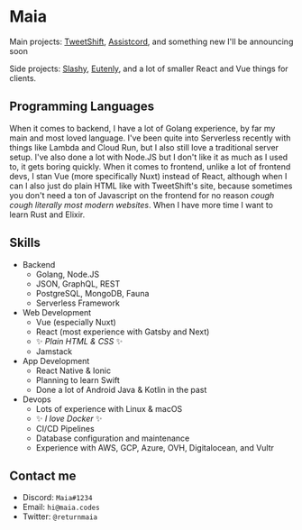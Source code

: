 # Maia
Main projects: [TweetShift](https://tweetshift.com), [Assistcord](https://assistcord.com), and something new I'll be announcing soon

Side projects: [Slashy](https://github.com/maiacodes/slashy), [Eutenly](https://eutenly.com), and a lot of smaller React and Vue things for clients.

## Programming Languages
When it comes to backend, I have a lot of Golang experience, by far my main and most loved language. I've been quite into Serverless recently with things like Lambda and Cloud Run, but I also still love a traditional server setup. I've also done a lot with Node.JS but I don't like it as much as I used to, it gets boring quickly. When it comes to frontend, unlike a lot of frontend devs, I stan Vue (more specifically Nuxt) instead of React, although when I can I also just do plain HTML like with TweetShift's site, because sometimes you don't need a ton of Javascript on the frontend for no reason *cough cough literally most modern websites*. When I have more time I want to learn Rust and Elixir. 

## Skills
 - Backend
   - Golang, Node.JS
   - JSON, GraphQL, REST
   - PostgreSQL, MongoDB, Fauna
   - Serverless Framework
 - Web Development
   - Vue (especially Nuxt)
   - React (most experience with Gatsby and Next)
   - ✨ _Plain HTML & CSS_ ✨
   - Jamstack
 - App Development
   - React Native & Ionic
   - Planning to learn Swift 
   - Done a lot of Android Java & Kotlin in the past
 - Devops
   - Lots of experience with Linux & macOS
   - ✨ _I love Docker_ ✨
   - CI/CD Pipelines
   - Database configuration and maintenance
   - Experience with AWS, GCP, Azure, OVH, Digitalocean, and Vultr

## Contact me
 - Discord: `Maia#1234`
 - Email: `hi@maia.codes`
 - Twitter: `@returnmaia`
